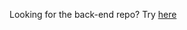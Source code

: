 Looking for the back-end repo? Try [here](https://github.com/Ian-Ennis/sigma_shipyards_rails_api](https://github.com/Ian-Ennis/evocation_station_rails_API))
